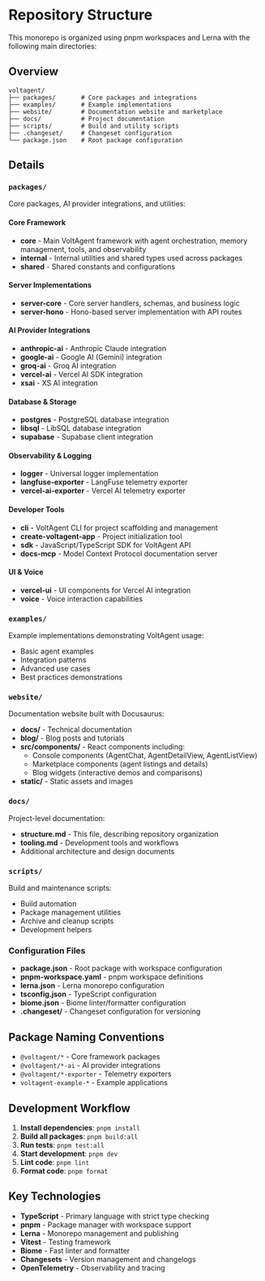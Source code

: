 # Repository Structure

This monorepo is organized using pnpm workspaces and Lerna with the following main directories:

## Overview

```
voltagent/
├── packages/       # Core packages and integrations
├── examples/       # Example implementations
├── website/        # Documentation website and marketplace
├── docs/           # Project documentation
├── scripts/        # Build and utility scripts
├── .changeset/     # Changeset configuration
└── package.json    # Root package configuration
```

## Details

### `packages/`

Core packages, AI provider integrations, and utilities:

#### Core Framework

- **core** - Main VoltAgent framework with agent orchestration, memory management, tools, and observability
- **internal** - Internal utilities and shared types used across packages
- **shared** - Shared constants and configurations

#### Server Implementations

- **server-core** - Core server handlers, schemas, and business logic
- **server-hono** - Hono-based server implementation with API routes

#### AI Provider Integrations

- **anthropic-ai** - Anthropic Claude integration
- **google-ai** - Google AI (Gemini) integration
- **groq-ai** - Groq AI integration
- **vercel-ai** - Vercel AI SDK integration
- **xsai** - XS AI integration

#### Database & Storage

- **postgres** - PostgreSQL database integration
- **libsql** - LibSQL database integration
- **supabase** - Supabase client integration

#### Observability & Logging

- **logger** - Universal logger implementation
- **langfuse-exporter** - LangFuse telemetry exporter
- **vercel-ai-exporter** - Vercel AI telemetry exporter

#### Developer Tools

- **cli** - VoltAgent CLI for project scaffolding and management
- **create-voltagent-app** - Project initialization tool
- **sdk** - JavaScript/TypeScript SDK for VoltAgent API
- **docs-mcp** - Model Context Protocol documentation server

#### UI & Voice

- **vercel-ui** - UI components for Vercel AI integration
- **voice** - Voice interaction capabilities

### `examples/`

Example implementations demonstrating VoltAgent usage:

- Basic agent examples
- Integration patterns
- Advanced use cases
- Best practices demonstrations

### `website/`

Documentation website built with Docusaurus:

- **docs/** - Technical documentation
- **blog/** - Blog posts and tutorials
- **src/components/** - React components including:
  - Console components (AgentChat, AgentDetailView, AgentListView)
  - Marketplace components (agent listings and details)
  - Blog widgets (interactive demos and comparisons)
- **static/** - Static assets and images

### `docs/`

Project-level documentation:

- **structure.md** - This file, describing repository organization
- **tooling.md** - Development tools and workflows
- Additional architecture and design documents

### `scripts/`

Build and maintenance scripts:

- Build automation
- Package management utilities
- Archive and cleanup scripts
- Development helpers

### Configuration Files

- **package.json** - Root package with workspace configuration
- **pnpm-workspace.yaml** - pnpm workspace definitions
- **lerna.json** - Lerna monorepo configuration
- **tsconfig.json** - TypeScript configuration
- **biome.json** - Biome linter/formatter configuration
- **.changeset/** - Changeset configuration for versioning

## Package Naming Conventions

- `@voltagent/*` - Core framework packages
- `@voltagent/*-ai` - AI provider integrations
- `@voltagent/*-exporter` - Telemetry exporters
- `voltagent-example-*` - Example applications

## Development Workflow

1. **Install dependencies**: `pnpm install`
2. **Build all packages**: `pnpm build:all`
3. **Run tests**: `pnpm test:all`
4. **Start development**: `pnpm dev`
5. **Lint code**: `pnpm lint`
6. **Format code**: `pnpm format`

## Key Technologies

- **TypeScript** - Primary language with strict type checking
- **pnpm** - Package manager with workspace support
- **Lerna** - Monorepo management and publishing
- **Vitest** - Testing framework
- **Biome** - Fast linter and formatter
- **Changesets** - Version management and changelogs
- **OpenTelemetry** - Observability and tracing
